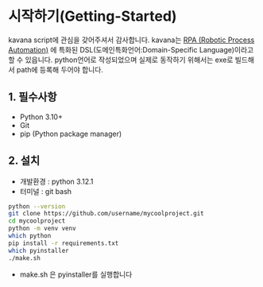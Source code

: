 # 시작하기(Getting-Started)

kavana script에 관심을 갖어주셔서 감사합니다.
kavana는 [RPA (Robotic Process Automation)](https://namu.wiki/w/RPA) 에 특화된 DSL(도메인특화언어:Domain-Specific Language)이라고 할 수 있읍니다.
python언어로 작성되었으며 실제로 동작하기 위해서는 exe로 빌드해서 path에 등록해 두어야 합니다.

## 1. 필수사항

- Python 3.10+
- Git
- pip (Python package manager)

## 2. 설치

- 개발환경 : python 3.12.1
- 터미널 : git bash

```bash
python --version
git clone https://github.com/username/mycoolproject.git
cd mycoolproject
python -m venv venv
which python
pip install -r requirements.txt
which pyinstaller
./make.sh
```

- make.sh 은 pyinstaller를 실행합니다
